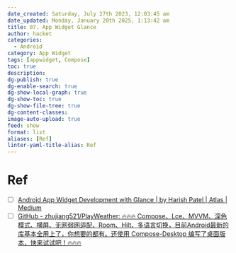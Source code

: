 ```yaml
---
date_created: Saturday, July 27th 2023, 12:03:45 am
date_updated: Monday, January 20th 2025, 1:13:42 am
title: 07. App Widget Glance
author: hacket
categories:
  - Android
category: App Widget
tags: [appwidget, Compose]
toc: true
description: 
dg-publish: true
dg-enable-search: true
dg-show-local-graph: true
dg-show-toc: true
dg-show-file-tree: true
dg-content-classes: 
image-auto-upload: true
feed: show
format: list
aliases: [Ref]
linter-yaml-title-alias: Ref
---
```


# Ref

- [ ] [Android App Widget Development with Glance | by Harish Patel | Atlas | Medium](https://medium.com/atlas/android-app-widget-development-with-glance-532a5a8d602c)
- [ ] [GitHub - zhujiang521/PlayWeather: 🔥🔥🔥 Compose、Lce、MVVM、深色模式、横屏、无网弱网适配、Room、Hilt、多语言切换，目前Android最新的库基本全用上了，你想要的都有。还使用 Compose-Desktop 编写了桌面版本，快来试试吧！🔥🔥🔥](https://github.com/zhujiang521/PlayWeather)
